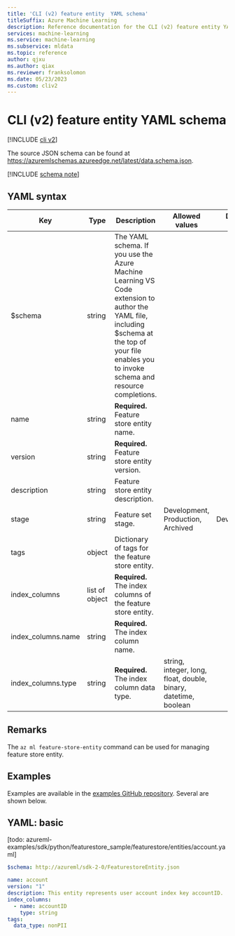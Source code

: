 ```yaml
---
title: 'CLI (v2) feature entity  YAML schema'
titleSuffix: Azure Machine Learning
description: Reference documentation for the CLI (v2) feature entity YAML schema.
services: machine-learning
ms.service: machine-learning
ms.subservice: mldata
ms.topic: reference
author: qjxu
ms.author: qiax
ms.reviewer: franksolomon
ms.date: 05/23/2023
ms.custom: cliv2
---
```


# CLI (v2) feature entity YAML schema

[!INCLUDE [cli v2](../../includes/machine-learning-cli-v2.md)]

The source JSON schema can be found at https://azuremlschemas.azureedge.net/latest/data.schema.json.


[!INCLUDE [schema note](../../includes/machine-learning-preview-old-json-schema-note.md)]

## YAML syntax


| Key | Type | Description                                                                                                                                                                                        | Allowed values                                                  | Default value |
|-----|------|----------------------------------------------------------------------------------------------------------------------------------------------------------------------------------------------------|-----------------------------------------------------------------|---------------|
| $schema | string | The YAML schema. If you use the Azure Machine Learning VS Code extension to author the YAML file, including $schema at the top of your file enables you to invoke schema and resource completions. |                                                                 |               |
| name | string | **Required.** Feature store entity name.                                                                                                                                                           |                                                                 |               |
| version | string | **Required.** Feature store entity version.                                                                                                                                                        |                                                                 |               |
| description| string | Feature store entity description.                                                                                                                                                                  |                                                                 |               |
| stage | string | Feature set stage.                                                                                                                                                                                 | Development, Production, Archived                               | Development   |
| tags           | object | Dictionary of tags for the feature store entity.                                                                                                                                                   |                                                                 |               |
| index_columns | list of object | **Required.** The index columns of the feature store entity.                                                                                                                                       |                                                                 |               |
| index_columns.name | string | **Required.** The index column name.                                                                                                                                                               |                                                                 |               |
| index_columns.type | string | **Required.** The index column data type.                                                                                                                                                          | string, integer, long, float, double, binary, datetime, boolean |               |

## Remarks

The `az ml feature-store-entity` command can be used for managing feature store entity.
## Examples

Examples are available in the [examples GitHub repository](./examples). Several are shown below.

## YAML: basic
[todo: azureml-examples/sdk/python/featurestore_sample/featurestore/entities/account.yaml]
```yaml
$schema: http://azureml/sdk-2-0/FeaturestoreEntity.json

name: account
version: "1"
description: This entity represents user account index key accountID.
index_columns:
  - name: accountID
    type: string
tags:
  data_type: nonPII
```